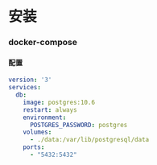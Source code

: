 安装
=


### docker-compose
#### 配置
```yaml
version: '3'
services:
  db:
    image: postgres:10.6
    restart: always
    environment:
      POSTGRES_PASSWORD: postgres
    volumes:
      - ./data:/var/lib/postgresql/data
    ports:
      - "5432:5432"
```
